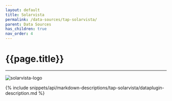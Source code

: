 ```yaml
---
layout: default
title: Solarvista
permalink: /data-sources/tap-solarvista/
parent: Data Sources
has_children: true
nav_order: 4
---
```


# {{page.title}}

---

![solarvista-logo]({{site.baseurl}}/assets/data_source_images/tap-solarvista.png)

{% include snippets/api/markdown-descriptions/tap-solarvista/dataplugin-description.md %}

